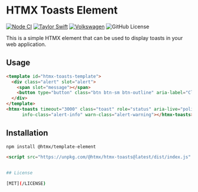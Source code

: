 # HTMX Toasts Element

[![Node CI](https://github.com/ZEISS/htmx-toasts/actions/workflows/main.yml/badge.svg)](https://github.com/ZEISS/htmx-toasts/actions/workflows/main.yml)
[![Taylor Swift](https://img.shields.io/badge/secured%20by-taylor%20swift-brightgreen.svg)](https://twitter.com/SwiftOnSecurity)
[![Volkswagen](https://auchenberg.github.io/volkswagen/volkswargen_ci.svg?v=1)](https://github.com/auchenberg/volkswagen)
![GitHub License](https://img.shields.io/github/license/zeiss/htmx-toasts)

This is a simple HTMX element that can be used to display toasts in your web application.

## Usage

```html
<template id="htmx-toasts-template">
  <div class="alert" slot="alert">
    <span slot="message"></span>
    <button type="button" class="btn btn-sm btn-outline" aria-label="Close" slot="close">Close</button>
  </div>
</template>
<htmx-toasts timeout="3000" class="toast" role="status" aria-live="polite" error-class="alert-error"
      info-class="alert-info" warn-class="alert-warning"></htmx-toasts>
```

## Installation

```bash
npm install @htmx/template-element
```

```html
<script src="https://unpkg.com/@htmx/htmx-toasts@latest/dist/index.js" type="module"></script>
```

```bash

## License

[MIT](/LICENSE)
